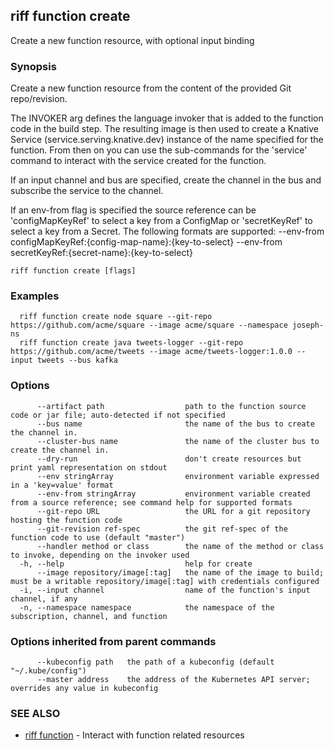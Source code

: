 ## riff function create

Create a new function resource, with optional input binding

### Synopsis

Create a new function resource from the content of the provided Git repo/revision.

The INVOKER arg defines the language invoker that is added to the function code in the build step. The resulting image is 
then used to create a Knative Service (service.serving.knative.dev) instance of the name specified for the function. 
From then on you can use the sub-commands for the 'service' command to interact with the service created for the function. 

If an input channel and bus are specified, create the channel in the bus and subscribe the service to the channel.

If an env-from flag is specified the source reference can be 'configMapKeyRef' to select a key from a ConfigMap
or 'secretKeyRef' to select a key from a Secret. The following formats are supported:
  --env-from configMapKeyRef:{config-map-name}:{key-to-select}
  --env-from secretKeyRef:{secret-name}:{key-to-select}


```
riff function create [flags]
```

### Examples

```
  riff function create node square --git-repo https://github.com/acme/square --image acme/square --namespace joseph-ns
  riff function create java tweets-logger --git-repo https://github.com/acme/tweets --image acme/tweets-logger:1.0.0 --input tweets --bus kafka
```

### Options

```
      --artifact path                  path to the function source code or jar file; auto-detected if not specified
      --bus name                       the name of the bus to create the channel in.
      --cluster-bus name               the name of the cluster bus to create the channel in.
      --dry-run                        don't create resources but print yaml representation on stdout
      --env stringArray                environment variable expressed in a 'key=value' format
      --env-from stringArray           environment variable created from a source reference; see command help for supported formats
      --git-repo URL                   the URL for a git repository hosting the function code
      --git-revision ref-spec          the git ref-spec of the function code to use (default "master")
      --handler method or class        the name of the method or class to invoke, depending on the invoker used
  -h, --help                           help for create
      --image repository/image[:tag]   the name of the image to build; must be a writable repository/image[:tag] with credentials configured
  -i, --input channel                  name of the function's input channel, if any
  -n, --namespace namespace            the namespace of the subscription, channel, and function
```

### Options inherited from parent commands

```
      --kubeconfig path   the path of a kubeconfig (default "~/.kube/config")
      --master address    the address of the Kubernetes API server; overrides any value in kubeconfig
```

### SEE ALSO

* [riff function](riff_function.md)	 - Interact with function related resources

